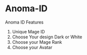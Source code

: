 # Anoma-ID
Anoma ID
Features 
1. Unique Mage ID
2. Choose Your design Dark or White
3. Choose your Mage Rank
4. Choose your Avatar
